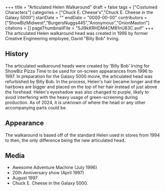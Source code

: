 +++
title = "Articulated Helen Walkaround"
draft = false
tags = ["Costumed Characters"]
categories = ["Chuck E. Cheese's","Chuck E. Cheese in the Galaxy 5000"]
startDate = ""
endDate = "0000-00-00"
contributors = ["ShowBizMidwest","BurgersNuggs445","Anonymous","OnionMastori"]
citations = []
pageThumbnailFile = "5Jl9kKRHDM4CM81nU83C.avif"
+++
The articulated Helen walkaround head was created in 1996 by former Creative Engineering employee, David "Billy Bob" Irving.

## History

The articulated walkaround heads were created by 'Billy Bob' Irving for ShowBiz Pizza Time to be used for on-screen appearances from 1996 to 1997.
In preparation for the Galaxy 5000 movie, the articulated head was refurbished by Billy Bob. In the process, Helen's hair became longer and the hairbows are bigger and placed on the top of her hair instead of just above the forehead. Helen's eyeshadow was also changed to purple, likely to avoid interfering with the heavy usage of green-screening during production.
As of 2024, it is unknown of where the head or any other accompanying parts could be.

## Appearance

The walkaround is based off of the standard Helen used in stores from 1994 to then, the only difference being the new articulated head.

## Media

- Awesome Adventure Machine (July 1996)
- 20th Anniversary show (April 1997)
- August 1997
- Chuck E. Cheese in the Galaxy 5000.
